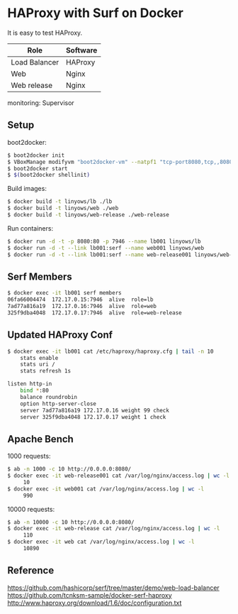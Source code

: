 HAProxy with Surf on Docker
===========================

It is easy to test HAProxy.

Role             | Software
----             | --------
Load Balancer    | HAProxy
Web              | Nginx
Web release      | Nginx

monitoring: Supervisor

Setup
-----

boot2docker:

```sh
$ boot2docker init
$ VBoxManage modifyvm "boot2docker-vm" --natpf1 "tcp-port8080,tcp,,8080,,8080"
$ boot2docker start
$ $(boot2docker shellinit)
```

Build images:

```bash
$ docker build -t linyows/lb ./lb
$ docker build -t linyows/web ./web
$ docker build -t linyows/web-release ./web-release
```

Run containers:

```bash
$ docker run -d -t -p 8080:80 -p 7946 --name lb001 linyows/lb
$ docker run -d -t --link lb001:serf --name web001 linyows/web
$ docker run -d -t --link lb001:serf --name web-release001 linyows/web-release
```

Serf Members
------------

```sh
$ docker exec -it lb001 serf members
06fa66004474  172.17.0.15:7946  alive  role=lb
7ad77a816a19  172.17.0.16:7946  alive  role=web
325f9dba4048  172.17.0.17:7946  alive  role=web-release
```

Updated HAProxy Conf
--------------------

```sh
$ docker exec -it lb001 cat /etc/haproxy/haproxy.cfg | tail -n 10
    stats enable
    stats uri /
    stats refresh 1s

listen http-in
    bind *:80
    balance roundrobin
    option http-server-close
    server 7ad77a816a19 172.17.0.16 weight 99 check
    server 325f9dba4048 172.17.0.17 weight 1 check
```

Apache Bench
------------

1000 requests:

```bash
$ ab -n 1000 -c 10 http://0.0.0.0:8080/
$ docker exec -it web-release001 cat /var/log/nginx/access.log | wc -l
     10
$ docker exec -it web001 cat /var/log/nginx/access.log | wc -l
     990
```

10000 requests:

```bash
$ ab -n 10000 -c 10 http://0.0.0.0:8080/
$ docker exec -it web-release cat /var/log/nginx/access.log | wc -l
     110
$ docker exec -it web cat /var/log/nginx/access.log | wc -l
     10890
```

Reference
---------

https://github.com/hashicorp/serf/tree/master/demo/web-load-balancer
https://github.com/tcnksm-sample/docker-serf-haproxy
http://www.haproxy.org/download/1.6/doc/configuration.txt

